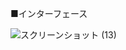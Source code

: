 ■インターフェース

![スクリーンショット (13)](https://github.com/user-attachments/assets/0b4cf6c3-541b-4843-92f7-582a015acb72)
